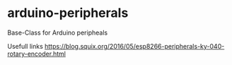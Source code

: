 # arduino-peripherals
Base-Class for Arduino peripheals


Usefull links
https://blog.squix.org/2016/05/esp8266-peripherals-ky-040-rotary-encoder.html
